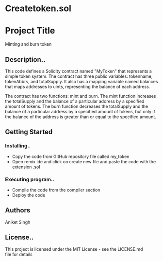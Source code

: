 # Createtoken.sol
# Project Title
Minting and burn token

## Description..

This code defines a Solidity contract named "MyToken" that represents a simple token system. The contract has three public variables: tokenname, tokenAbbrv, and totalSupply. It also has a mapping variable named balances that maps addresses to uints, representing the balance of each address.

The contract has two functions: mint and burn. The mint function increases the totalSupply and the balance of a particular address by a specified amount of tokens. The burn function decreases the totalSupply and the balance of a particular address by a specified amount of tokens, but only if the balance of the address is greater than or equal to the specified amount.

## Getting Started
 
### Installing..

* Copy the code from GitHub repository file called my_token
* Open remix ide and click on create new file and paste the code with the extension .sol


### Executing program..

* Compile the code  from the compiler section
* Deploy the code 



## Authors

Aniket Singh



## License..

This project is licensed under the MIT License - see the LICENSE.md file for details
